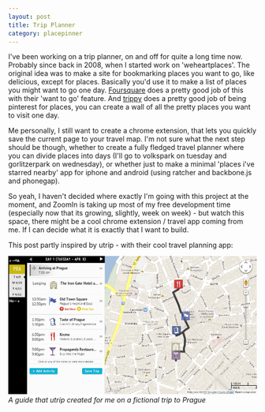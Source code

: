 ```yaml
---
layout: post
title: Trip Planner
category: placepinner
---
```


I've been working on a trip planner, on and off for quite a long time now. Probably since back in 2008, when I started work on 'weheartplaces'. The original idea was to make a site for bookmarking places you want to go, like delicious, except for places. Basically you'd use it to make a list of places you might want to go one day. [Foursquare](http://www.foursquare.com/) does a pretty good job of this with their 'want to go' feature. And [trippy](http://www.trippy.com/) does a pretty good job of being pinterest for places, you can create a wall of all the pretty places you want to visit one day.

Me personally, I still want to create a chrome extension, that lets you quickly save the current page to your travel map. I'm not sure what the next step should be though, whether to create a fully fledged travel planner where you can divide places into days (I'll go to volkspark on tuesday and gorlitzerpark on wednesday), or whether just to make a minimal 'places i've starred nearby' app for iphone and android (using ratcher and backbone.js and phonegap).

So yeah, I haven't decided where exactly I'm going with this project at the moment, and ZoomIn is taking up most of my free development time (especially now that its growing, slightly, week on week) - but watch this space, there might be a cool chrome extension / travel app coming from me. If I can decide what it is exactly that I want to build.

This post partly inspired by utrip - with their cool travel planning app:

<img src="/images/utrip.png" />
<cite>A guide that utrip created for me on a fictional trip to Prague</cite>